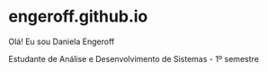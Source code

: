 # engeroff.github.io
Olá! Eu sou Daniela Engeroff


Estudante de Análise e Desenvolvimento de Sistemas - 1º semestre
